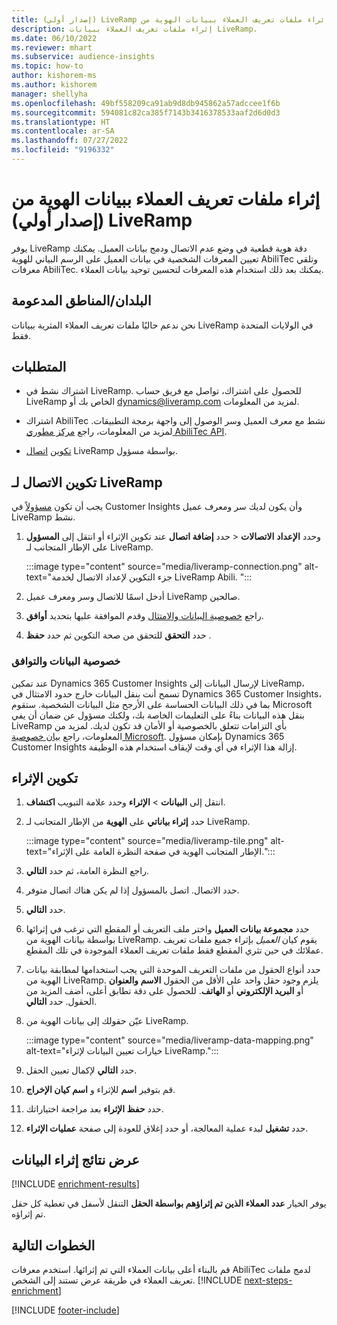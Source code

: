 ```yaml
---
title: ‏‫إثراء ملفات تعريف العملاء ببيانات الهوية من LiveRamp (إصدار أولي)‬
description: إثراء ملفات تعريف العملاء ببيانات LiveRamp.
ms.date: 06/10/2022
ms.reviewer: mhart
ms.subservice: audience-insights
ms.topic: how-to
author: kishorem-ms
ms.author: kishorem
manager: shellyha
ms.openlocfilehash: 49bf558209ca91ab9d8db945862a57adccee1f6b
ms.sourcegitcommit: 594081c82ca385f7143b3416378533aaf2d6d0d3
ms.translationtype: HT
ms.contentlocale: ar-SA
ms.lasthandoff: 07/27/2022
ms.locfileid: "9196332"
---
```

# <a name="enrich-customer-profiles-with-identity-data-from-liveramp-preview"></a>‏‫إثراء ملفات تعريف العملاء ببيانات الهوية من LiveRamp (إصدار أولي)‬

يوفر LiveRamp دقة هوية قطعية في وضع عدم الاتصال ودمج بيانات العميل. يمكنك تعيين المعرفات الشخصية في بيانات العميل على الرسم البياني للهوية AbiliTec وتلقي معرفات AbiliTec. يمكنك بعد ذلك استخدام هذه المعرفات لتحسين توحيد بيانات العملاء.

## <a name="supported-countriesregions"></a>البلدان/المناطق المدعومة

نحن ندعم حاليًا ملفات تعريف العملاء المثرية ببيانات LiveRamp في الولايات المتحدة فقط.

## <a name="prerequisites"></a>المتطلبات

- اشتراك نشط في LiveRamp. للحصول على اشتراك، تواصل مع فريق حساب LiveRamp الخاص بك أو [dynamics@liveramp.com](mailto:dynamics@liveramp.com) لمزيد من المعلومات.

- اشتراك AbiliTec نشط مع معرف العميل وسر الوصول إلى واجهة برمجة التطبيقات. لمزيد من المعلومات، راجع [مركز مطوري AbiliTec API](https://developers.liveramp.com/abilitec-api/).

- [تكوين](#configure-the-connection-for-liveramp) [اتصال](connections.md) LiveRamp بواسطة مسؤول.

## <a name="configure-the-connection-for-liveramp"></a>تكوين الاتصال لـ LiveRamp

يجب أن تكون [مسؤولاً](permissions.md#admin) في Customer Insights وأن يكون لديك سر ومعرف عميل LiveRamp نشط.

1. حدد **إضافة اتصال** عند تكوين الإثراء أو انتقل إلى **المسؤول‏‎** > **الاتصالات‏‎** وحدد **الإعداد‏‎** على الإطار المتجانب لـ LiveRamp.

   :::image type="content" source="media/liveramp-connection.png" alt-text="جزء التكوين لإعداد الاتصال لخدمة LiveRamp Abili. ":::

1. أدخل اسمًا للاتصال وسر ومعرف عميل LiveRamp صالحين.

1. راجع [خصوصية البيانات والامتثال](#data-privacy-and-compliance) وقدم الموافقة عليها بتحديد **أوافق**.

1. حدد **التحقق** للتحقق من صحة التكوين ثم حدد **حفظ** .

### <a name="data-privacy-and-compliance"></a>خصوصية البيانات والتوافق

عند تمكين Dynamics 365 Customer Insights لإرسال البيانات إلى LiveRamp، تسمح أنت بنقل البيانات خارج حدود الامتثال في Dynamics 365 Customer Insights، بما في ذلك البيانات الحساسة على الأرجح مثل البيانات الشخصية. ستقوم Microsoft بنقل هذه البيانات بناءً على التعليمات الخاصة بك، ولكنك مسؤول عن ضمان أن يفي LiveRamp بأي التزامات تتعلق بالخصوصية أو الأمان قد تكون لديك. لمزيد من المعلومات، راجع [بيان خصوصية Microsoft](https://go.microsoft.com/fwlink/?linkid=396732). بإمكان مسؤول Dynamics 365 Customer Insights إزالة هذا الإثراء في أي وقت لإيقاف استخدام هذه الوظيفة.

## <a name="configure-the-enrichment"></a>تكوين الإثراء

1. انتقل إلى **البيانات** > **الإثراء** وحدد علامة التبويب **اكتشاف**.

1. حدد **إثراء بياناتي** على **الهوية** من الإطار المتجانب لـ LiveRamp.

   :::image type="content" source="media/liveramp-tile.png" alt-text="الإطار المتجانب الهوية في صفحة النظرة العامة على الإثراء.":::

1. راجع النظرة العامة، ثم حدد **التالي**.

1. حدد الاتصال. اتصل بالمسؤول إذا لم يكن هناك اتصال متوفر.

1. حدد **التالي**.

1. حدد **مجموعة بيانات العميل** واختر ملف التعريف أو المقطع التي ترغب في إثرائها بواسطة بيانات الهوية من LiveRamp. يقوم كيان *العميل* بإثراء جميع ملفات تعريف عملائك في حين تثري المقطع فقط ملفات تعريف العملاء الموجودة في تلك المقطع.

1. حدد أنواع الحقول من ملفات التعريف الموحدة التي يجب استخدامها لمطابقة بيانات الهوية من LiveRamp. يلزم وجود حقل واحد على الأقل من الحقول **الاسم والعنوان** أو **البريد الإلكتروني** أو **الهاتف**. للحصول على دقة تطابق أعلى، أضف المزيد من الحقول. حدد **التالي**.

1. عيّن حقولك إلى بيانات الهوية من LiveRamp.

   :::image type="content" source="media/liveramp-data-mapping.png" alt-text="خيارات تعيين البيانات لإثراء LiveRamp.":::

1. حدد **التالي** لإكمال تعيين الحقل.

1. قم بتوفير **اسم** للإثراء و **اسم كيان الإخراج**.

1. حدد **حفظ الإثراء** بعد مراجعة اختياراتك.

1. حدد **تشغيل** لبدء عملية المعالجة، أو حدد إغلاق للعودة إلى صفحة **عمليات الإثراء**.

## <a name="view-enrichment-results"></a>عرض نتائج إثراء البيانات

[!INCLUDE [enrichment-results](includes/enrichment-results.md)]

يوفر الخيار **عدد العملاء الذين تم إثراؤهم بواسطة الحقل** التنقل لأسفل في تغطية كل حقل تم إثراؤه.

## <a name="next-steps"></a>الخطوات التالية

قم بالبناء أعلى بيانات العملاء التي تم إثرائها. استخدم معرفات AbiliTec لدمج ملفات تعريف العملاء في طريقة عرض تستند إلى الشخص.
[!INCLUDE [next-steps-enrichment](includes/next-steps-enrichment.md)]

[!INCLUDE [footer-include](includes/footer-banner.md)]
